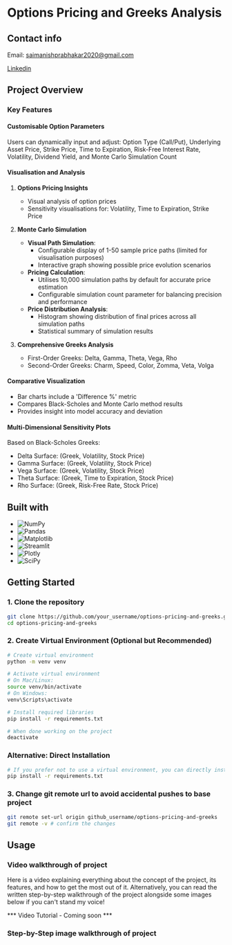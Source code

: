 # Options Pricing and Greeks Analysis

## Contact info

Email: saimanishprabhakar2020@gmail.com

[Linkedin](https://www.linkedin.com/in/saimanish-prabhakar-3074351a0/)

## Project Overview

### Key Features

#### Customisable Option Parameters
Users can dynamically input and adjust: Option Type (Call/Put), Underlying Asset Price, Strike Price, Time to Expiration, Risk-Free Interest Rate, Volatility, Dividend Yield, and Monte Carlo Simulation Count

#### Visualisation and Analysis

1. **Options Pricing Insights**
   - Visual analysis of option prices
   - Sensitivity visualisations for: Volatility, Time to Expiration, Strike Price

2. **Monte Carlo Simulation**

   - **Visual Path Simulation**: 
     - Configurable display of 1-50 sample price paths (limited for visualisation purposes)
     - Interactive graph showing possible price evolution scenarios
   - **Pricing Calculation**:
     - Utilises 10,000 simulation paths by default for accurate price estimation
     - Configurable simulation count parameter for balancing precision and performance
   - **Price Distribution Analysis**:
     - Histogram showing distribution of final prices across all simulation paths
     - Statistical summary of simulation results

4. **Comprehensive Greeks Analysis**
   - First-Order Greeks: Delta, Gamma, Theta, Vega, Rho
   - Second-Order Greeks: Charm, Speed, Color, Zomma, Veta, Volga

#### Comparative Visualization
- Bar charts include a 'Difference %' metric
- Compares Black-Scholes and Monte Carlo method results
- Provides insight into model accuracy and deviation

#### Multi-Dimensional Sensitivity Plots

Based on Black-Scholes Greeks:
- Delta Surface: (Greek, Volatility, Stock Price)
- Gamma Surface: (Greek, Volatility, Stock Price)
- Vega Surface: (Greek, Volatility, Stock Price)
- Theta Surface: (Greek, Time to Expiration, Stock Price)
- Rho Surface: (Greek, Risk-Free Rate, Stock Price)

## Built with

- <img src="https://img.shields.io/badge/NumPy-013243?style=for-the-badge&logo=numpy&logoColor=white" alt="NumPy">

- <img src="https://img.shields.io/badge/Pandas-150458?style=for-the-badge&logo=pandas&logoColor=white" alt="Pandas">

- <img src="https://img.shields.io/badge/Matplotlib-11557c?style=for-the-badge&logo=python&logoColor=white" alt="Matplotlib">

- <img src="https://img.shields.io/badge/Streamlit-FF4B4B?style=for-the-badge&logo=streamlit&logoColor=white" alt="Streamlit">

- <img src="https://img.shields.io/badge/Plotly-3F4F75?style=for-the-badge&logo=plotly&logoColor=white" alt="Plotly">

- <img src="https://img.shields.io/badge/SciPy-8CAAE6?style=for-the-badge&logo=scipy&logoColor=white" alt="SciPy">

## Getting Started

### 1. Clone the repository
```bash
git clone https://github.com/your_username/options-pricing-and-greeks.git
cd options-pricing-and-greeks
```
### 2. Create Virtual Environment (Optional but Recommended)
```bash
# Create virtual environment
python -m venv venv

# Activate virtual environment
# On Mac/Linux:
source venv/bin/activate
# On Windows:
venv\Scripts\activate

# Install required libraries
pip install -r requirements.txt

# When done working on the project
deactivate
```
### Alternative: Direct Installation
```bash
# If you prefer not to use a virtual environment, you can directly install dependencies
pip install -r requirements.txt
```
### 3. Change git remote url to avoid accidental pushes to base project
```bash
git remote set-url origin github_username/options-pricing-and-greeks
git remote -v # confirm the changes
```

## Usage

### Video walkthrough of project

Here is a video explaining everything about the concept of the project, its features, and how to get the most 
out of it. Alternatively, you can read the written step-by-step walkthrough of the project alongside some images 
below if you can't stand my voice!

*** Video Tutorial - Coming soon ***

### Step-by-Step image walkthrough of project

